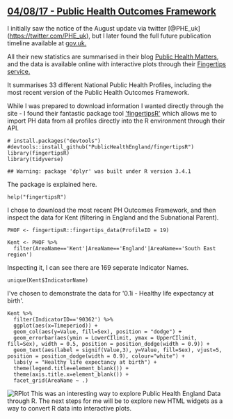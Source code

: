 [**04/08/17 - Public Health Outcomes Framework**](https://fergustaylor.github.io/blog/post3)
--------------------------------------------------------------------------------------------

I initially saw the notice of the August update via twitter
\[@PHE\_uk\](<https://twitter.com/PHE_uk>), but I later found the full
future publication timeline available at
[gov.uk.](https://www.gov.uk/government/organisations/public-health-england/about/statistics)

All their new statistics are summarised in their blog [Public Health
Matters](publichealthmatters.blog.gov.uk), and the data is available
online with interactive plots through their [Fingertips
service.](https://fingertips.phe.org.uk/)

It summarises 33 different National Public Health Profiles, including
the most recent version of the Public Health Outcomes Framework.

While I was prepared to download information I wanted directly through
the site - I found their fantastic package tool
['fingertipsR'](https://github.com/PublicHealthEngland/fingertipsR)
which allows me to import PH data from all profiles directly into the R
environment through their API.

    # install.packages("devtools")
    #devtools::install_github("PublicHealthEngland/fingertipsR")
    library(fingertipsR)
    library(tidyverse)

    ## Warning: package 'dplyr' was built under R version 3.4.1

The package is explained here.

    help("fingertipsR")

I chose to download the most recent PH Outcomes Framework, and then
inspect the data for Kent (filtering in England and the Subnational
Parent).

    PHOF <- fingertipsR::fingertips_data(ProfileID = 19)

    Kent <- PHOF %>%
      filter(AreaName=='Kent'|AreaName=='England'|AreaName=='South East region')

Inspecting it, I can see there are 169 seperate Indicator Names.

    unique(Kent$IndicatorName)

I've chosen to demonstrate the data for '0.1i - Healthy life expectancy
at birth'.

    Kent %>%
      filter(IndicatorID=='90362') %>%
      ggplot(aes(x=Timeperiod)) +
      geom_col(aes(y=Value, fill=Sex), position = "dodge") +
      geom_errorbar(aes(ymin = LowerCIlimit, ymax = UpperCIlimit, fill=Sex), width = 0.5, position = position_dodge(width = 0.9)) +
      geom_text(aes(label = signif(Value,3), y=Value, fill=Sex), vjust=5, position = position_dodge(width = 0.9), colour="white") +
      labs(y = "Healthy life expectancy at birth") +
      theme(legend.title=element_blank()) +
      theme(axis.title.x=element_blank()) +
      facet_grid(AreaName ~ .)

![RPlot](https://fergustaylor.github.io/Public-Health-Outcomes-Framework/Rplot.png)
This was an interesting way to explore Public Health England Data
through R. The next steps for me will be to explore new HTML widgets as
a way to convert R data into interactive plots.
